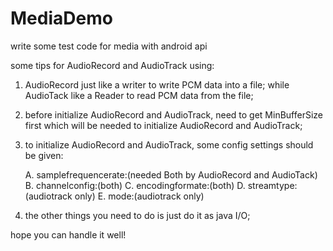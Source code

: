 # MediaDemo
write some test code for media with android api

some tips for AudioRecord and AudioTrack using:

1. AudioRecord just like a writer to write PCM data into a file; while AudioTack like a Reader to read PCM data from the file;

2. before initialize AudioRecord and AudioTrack, need to get MinBufferSize first which will be needed to initialize AudioRecord and AudioTrack;

3. to initialize AudioRecord and AudioTrack, some config settings should be given:

     A. samplefrequencerate:(needed Both by AudioRecord and AudioTack)
     B. channelconfig:(both)
     C. encodingformate:(both)
     D. streamtype:(audiotrack only)
     E. mode:(audiotrack only)

4. the other things you need to do is just do it as java I/O;

hope you can handle it well!
